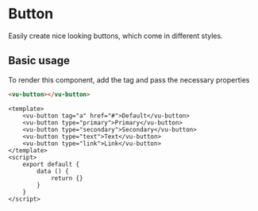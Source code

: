 # Button

Easily create nice looking buttons, which come in different styles.

## Basic usage

To render this component, add the tag and pass the necessary properties

```html
<vu-button></vu-button>
```

```example
<template>
    <vu-button tag="a" href="#">Default</vu-button>
    <vu-button type="primary">Primary</vu-button>
    <vu-button type="secondary">Secondary</vu-button>
    <vu-button type="text">Text</vu-button>
    <vu-button type="link">Link</vu-button>
</template>
<script>
    export default {
        data () {
            return {}
        }
    }
</script>
```